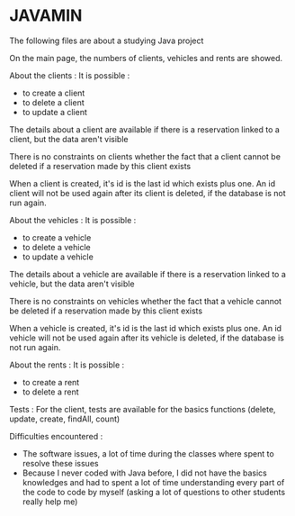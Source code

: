 # JAVAMIN
The following files are about a studying Java project

On the main page, the numbers of clients, vehicles and rents are showed.

About the clients :
It is possible :
- to create a client
- to delete a client
- to update a client

The details about a client are available if there is a reservation linked to a client, but the data aren't visible

There is no constraints on clients whether the fact that a client cannot be deleted if a reservation made by this client exists

When a client is created, it's id is the last id which exists plus one.
An id client will not be used again after its client is deleted, if the database is not run again.

About the vehicles :
It is possible :
- to create a vehicle
- to delete a vehicle
- to update a vehicle

The details about a vehicle are available if there is a reservation linked to a vehicle, but the data aren't visible

There is no constraints on vehicles whether the fact that a vehicle cannot be deleted if a reservation made by this client exists

When a vehicle is created, it's id is the last id which exists plus one.
An id vehicle will not be used again after its vehicle is deleted, if the database is not run again.

About the rents :
It is possible :
- to create a rent
- to delete a rent

Tests :
For the client, tests are available for the basics functions (delete, update, create, findAll, count)

Difficulties encountered :
- The software issues, a lot of time during the classes where spent to resolve these issues
- Because I never coded with Java before, I did not have the basics knowledges and had to spent a lot of time understanding every part of the code to code by myself (asking a lot of questions to other students really help me)